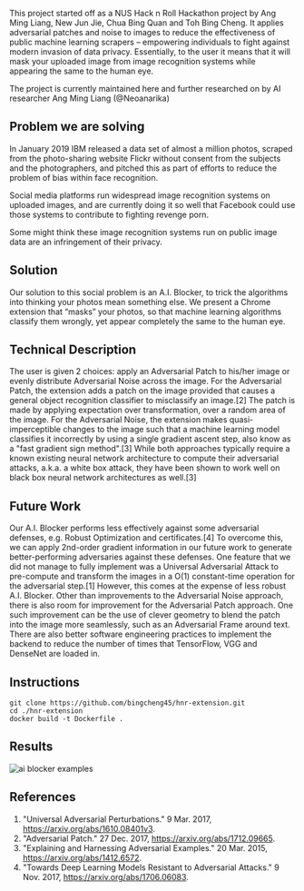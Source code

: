 This project started off as a NUS Hack n Roll Hackathon project by Ang Ming Liang, New Jun Jie, Chua Bing Quan and Toh Bing Cheng. It applies adversarial patches and noise to images to reduce the effectiveness of public machine learning scrapers – empowering individuals to fight against modern invasion of data privacy. Essentially, to the user it means that it will mask your uploaded image from image recognition systems while appearing the same to the human eye.

The project is currently maintained here and further researched on by AI researcher Ang Ming Liang (@Neoanarika)

## Problem we are solving
In January 2019 IBM released a data set of almost a million photos, scraped from the photo-sharing website Flickr without consent from the subjects and the photographers, and pitched this as part of efforts to reduce the problem of bias within face recognition. 

Social media platforms run widespread image recognition systems on uploaded images, and are currently doing it so well that Facebook could use those systems to contribute to fighting revenge porn. 

Some might think these image recognition systems run on public image data are an infringement of their privacy.

## Solution
Our solution to this social problem is an A.I. Blocker, to trick the algorithms into thinking your photos mean something else. We present a Chrome extension that “masks” your photos, so that machine learning algorithms classify them wrongly, yet appear completely the same to the human eye.

## Technical Description
The user is given 2 choices: apply an Adversarial Patch to his/her image or evenly distribute Adversarial Noise across the image. For the Adversarial Patch, the extension adds a patch on the image provided that causes a general object recognition classifier to misclassify an image.[2] The patch is made by applying expectation over transformation, over a random area of the image. For the Adversarial Noise, the extension makes quasi-imperceptible changes to the image such that a machine learning model classifies it incorrectly by using a single gradient ascent step, also know as a "fast gradient sign method".[3] While both approaches typically require a known existing neural network architecture to compute their adversarial attacks, a.k.a. a white box attack, they have been shown to work well on black box neural network architectures as well.[3]

## Future Work
Our A.I. Blocker performs less effectively against some adversarial defenses, e.g. Robust Optimization and certificates.[4] To overcome this, we can apply 2nd-order gradient information in our future work to generate better-performing adversaries against these defenses. One feature that we did not manage to fully implement was a Universal Adversarial Attack to pre-compute and transform the images in a O(1) constant-time operation for the adversarial step.[1] However, this comes at the expense of less robust A.I. Blocker. Other than improvements to the Adversarial Noise approach, there is also room for improvement for the Adversarial Patch approach. One such improvement can be the use of clever geometry to blend the patch into the image more seamlessly, such as an Adversarial Frame around text. There are also better software engineering practices to implement the backend to reduce the number of times that TensorFlow, VGG and DenseNet are loaded in.

## Instructions
```
git clone https://github.com/bingcheng45/hnr-extension.git
cd ./hnr-extension
docker build -t Dockerfile .
```
## Results
![ai blocker examples](https://user-images.githubusercontent.com/27071473/51434321-0e7a9780-1c99-11e9-93ee-48b866c292d9.png)

## References
1. "Universal Adversarial Perturbations." 9 Mar. 2017, https://arxiv.org/abs/1610.08401v3.
2. "Adversarial Patch." 27 Dec. 2017, https://arxiv.org/abs/1712.09665.
3. "Explaining and Harnessing Adversarial Examples." 20 Mar. 2015, https://arxiv.org/abs/1412.6572.
4. "Towards Deep Learning Models Resistant to Adversarial Attacks." 9 Nov. 2017, https://arxiv.org/abs/1706.06083.
